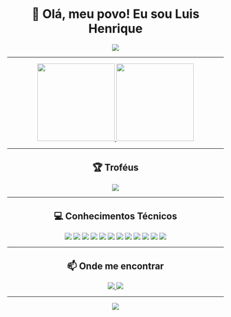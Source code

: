 <h1 align="center"> 
  👋 Olá, meu povo! Eu sou <strong>Luis Henrique</strong>  
</h1>

<p align="center">
  <img src="https://readme-typing-svg.herokuapp.com/?lines=Sejam+bem-vindos!+🚀;Estão+Bem??+😊;&center=true&size=25&color=00FFDD">
</p>

---

<div align="center">
  <a href="https://github.com/luishgfarias">
    <img height="180em" src="https://github-readme-stats.vercel.app/api?username=luishgfarias&show_icons=true&theme=tokyonight&include_all_commits=true&count_private=true"/>
    <img height="180em" src="https://github-readme-stats.vercel.app/api/top-langs/?username=luishgfarias&layout=compact&langs_count=7&theme=tokyonight"/>
  </a>
</div>

---

<h2 align="center">🏆 Troféus</h2>
<div align="center">
  <img src="https://github-trophies.vercel.app/?username=luishgfarias&theme=darkhub&margin-w=10&margin-h=15" />
</div>

---

<h2 align="center">💻 Conhecimentos Técnicos</h2>
<div align="center">
  <img src="https://img.shields.io/badge/HTML5-E34F26?style=for-the-badge&logo=html5&logoColor=white"/>
  <img src="https://img.shields.io/badge/CSS3-1572B6?style=for-the-badge&logo=css3&logoColor=white"/>
  <img src="https://img.shields.io/badge/JavaScript-F7DF1E?style=for-the-badge&logo=javascript&logoColor=black"/>
  <img src="https://img.shields.io/badge/TypeScript-007ACC?style=for-the-badge&logo=typescript&logoColor=white"/>
  <img src="https://img.shields.io/badge/React-61DAFB?style=for-the-badge&logo=react&logoColor=black"/>
  <img src="https://img.shields.io/badge/React_Native-61DAFB?style=for-the-badge&logo=react&logoColor=black"/>
  <img src="https://img.shields.io/badge/Next.js-000000?style=for-the-badge&logo=next.js&logoColor=white"/>
  <img src="https://img.shields.io/badge/Vue.js-4FC08D?style=for-the-badge&logo=vue.js&logoColor=white"/>
  <img src="https://img.shields.io/badge/Tailwind_CSS-38B2AC?style=for-the-badge&logo=tailwind-css&logoColor=white"/>
  <img src="https://img.shields.io/badge/Node.js-339933?style=for-the-badge&logo=node.js&logoColor=white"/>
  <img src="https://img.shields.io/badge/NestJS-E0234E?style=for-the-badge&logo=nestjs&logoColor=white"/>
  <img src="https://img.shields.io/badge/Docker-2496ED?style=for-the-badge&logo=docker&logoColor=white"/>
</div>

---

<h2 align="center">📫 Onde me encontrar</h2>
<div align="center">
  <a href="mailto:luishgfarias@gmail.com">
    <img src="https://img.shields.io/badge/-Gmail-D14836?style=for-the-badge&logo=gmail&logoColor=white"/>
  </a>
  <a href="https://www.linkedin.com/in/luishgfarias" target="_blank">
    <img src="https://img.shields.io/badge/-LinkedIn-0077B5?style=for-the-badge&logo=linkedin&logoColor=white"/>
  </a>
</div>

---

<p align="center">
  <img src="https://capsule-render.vercel.app/api?type=waving&color=0:00FFDD,100:8A2BE2&height=100&section=footer"/>
</p>
